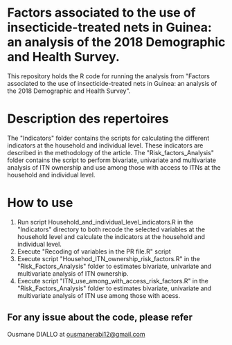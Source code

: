 # Factors associated to the use of insecticide-treated nets in Guinea: an analysis of the 2018 Demographic and Health Survey.

This repository holds the R code for running the analysis from "Factors associated to the use of insecticide-treated nets in Guinea: an analysis of the 2018 Demographic and Health Survey".

# Description des repertoires

The "Indicators" folder contains the scripts for calculating the different indicators at the household and individual level. These indicators are described in the methodology of the article.
The "Risk_factors_Analysis" folder contains the script to perform bivariate, univariate and multivariate analysis of ITN ownership and use among those with access to ITNs at the household and individual level.

# How to use
1. Run script Household_and_individual_level_indicators.R in the "Indicators" directory to both recode the selected variables at the household level and calculate the indicators at the household and individual level.
2. Execute "Recoding of variables in the PR file.R" script
3. Execute script "Househod_ITN_ownership_risk_factors.R" in the "Risk_Factors_Analysis" folder to estimates bivariate, univariate and multivariate analysis of ITN ownership.
4. Execute script "ITN_use_among_with_access_risk_factors.R" in the "Risk_Factors_Analysis" folder to estimates bivariate, univariate and multivariate analysis of ITN use among those with acess.


## For any issue about the code, please refer

Ousmane DIALLO at ousmanerabi12@gmail.com

